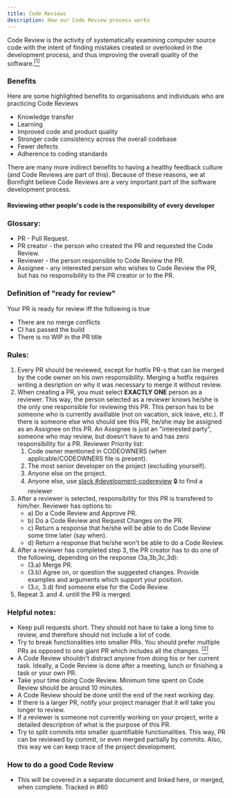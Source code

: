 ```yaml
---
title: Code Reviews
description: How our Code Review process works 
---
```


Code Review is the activity of systematically examining computer source code with the intent of finding mistakes created
or overlooked in the development process, and thus improving the overall quality of the software.[<sup>[1]</sup>](https://samuelmullen.com/articles/effective_code_reviews/)

### Benefits
Here are some highlighted benefits to organisations and individuals who are practicing Code Reviews
* Knowledge transfer
* Learning
* Improved code and product quality
* Stronger code consistency across the overall codebase
* Fewer defects
* Adherence to coding standards

There are many more indirect benefits to having a healthy feedback culture (and Code Reviews are part of this). 
Because of these reasons, we at Bornfight believe Code Reviews are a very important part of the software development process.

#### Reviewing other people's code is the responsibility of every developer

### Glossary:
 - PR - Pull Request.
 - PR creator - the person who created the PR and requested the Code Review.
 - Reviewer - the person responsible to Code Review the PR.
 - Assignee - any interested person who wishes to Code Review the PR, but has no responsibility to the PR creator or to the PR.

### Definition of "ready for review"
Your PR is ready for review iff the following is true
* There are no merge conflicts
* CI has passed the build
* There is no WIP in the PR title

### Rules:
1. Every PR should be reviewed, except for hotfix PR-s that can be merged by the code owner on his own responsibility. Merging a hotfix requires writing a desription on why it was necessary to merge it without review. 
2. When creating a PR, you must select **EXACTLY ONE** person as a reviewer. This way, the person selected as a reviewer knows he/she is the only one responsible for reviewing this PR. This person has to be someone who is currently availlable (not on vacation, sick leave, etc.).
If there is someone else who should see this PR, he/she may be assigned as an Assignee on this PR. An Assignee is just an "interested party", someone who may review, but doesn't have to and has zero responsibility for a PR.
	Reviewer Priority list:
    1. Code owner mentioned in CODEOWNERS (when applicable/CODEOWNERS file is present).
	2. The most senior developer on the project (excluding yourself).
	3. Anyone else on the project.
	4. Anyone else, use [slack #development-codereview](https://bornfight.slack.com/archives/C013098CQ92) 🔒 to find a reviewer
3. After a reviewer is selected, responsibility for this PR is transfered to him/her. Reviewer has options to:
	* a) Do a Code Review and Approve PR.
	* b) Do a Code Review and Request Changes on the PR.
	* c) Return a response that he/she will be able to do Code Review some time later (say when).
	* d) Return a response that he/she won't be able to do a Code Review.
4. After a reviewer has completed step 3, the PR creator has to do one of the following, depending on the response (3a,3b,3c,3d):
	* (3.a) Merge PR.
	* (3.b) Agree on, or question the suggested changes. Provide examples and arguments which support your position.
	* (3.c, 3.d) find someone else for the Code Review.
5. Repeat 3. and 4. untill the PR is merged.

### Helpful notes:
 - Keep pull requests short. They should not have to take a long time to review, and therefore should not include a lot of code.
 - Try to break functionalities into smaller PRs. You should prefer multiple PRs as opposed to one giant PR which includes all the changes. [<sup>[2]</sup>](https://github.com/bornfight/README/pull/38/files#r422118361)
 - A Code Review shouldn't distract anyone from doing his or her current task. Ideally, a Code Review is done after a meeting, lunch or finishing a task or your own PR.
 - Take your time doing Code Review. Minimum time spent on Code Review should be around 10 minutes.
 - A Code Review should be done until the end of the next working day.
 - If there is a larger PR, notify your project manager that it will take you longer to review.
 - If a reviewer is someone not currently working on your project, write a detailed description of what is the purpose of this PR.
 - Try to split commits into smaller quantifiable functionalities. This way, PR can be reviewed by commit, or even merged partially by commits. Also, this way we can keep trace of the project development.

### How to do a good Code Review
* This will be covered in a separate document and linked here, or merged, when complete. Tracked in #60
